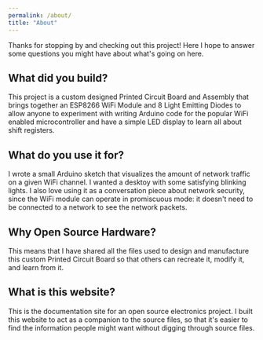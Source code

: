 ```yaml
---
permalink: /about/
title: "About"
---
```


Thanks for stopping by and checking out this project! Here I hope to answer some questions you might have about what's going on here.

<h2>What did you build?</h2>
This project is a custom designed Printed Circuit Board and Assembly that brings together an ESP8266 WiFi Module and 8 Light Emitting Diodes to allow anyone to experiment with writing Arduino code for the popular WiFi enabled microcontroller and have a simple LED display to learn all about shift registers.

<h2>What do you use it for?</h2>
I wrote a small Arduino sketch that visualizes the amount of network traffic on a given WiFi channel. I wanted a desktoy with some satisfying blinking lights. I also love using it as a conversation piece about network security, since the WiFi module can operate in promiscuous mode: it doesn't need to be connected to a network to see the network packets. 

<h2>Why Open Source Hardware?</h2>
This means that I have shared all the files used to design and manufacture this custom Printed Circuit Board so that others can recreate it, modify it, and learn from it. 

<h2>What is this website?</h2>
This is the documentation site for an open source electronics project. I built this website to act as a companion to the source files, so that it's easier to find the information people might want without digging through source files.

